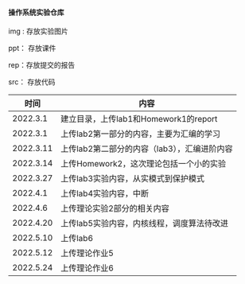 #### 操作系统实验仓库

img : 存放实验图片

ppt： 存放课件

rep：存放提交的报告

src： 存放代码

| 时间     | 内容                                  |
| -------- | ------------------------------------- |
| 2022.3.1 | 建立目录，上传lab1和Homework1的report |
|2022.3.1|上传lab2第一部分的内容，主要为汇编的学习|
|2022.3.11|上传lab2第二部分的内容（lab3），汇编进阶内容|
|2022.3.14|上传Homework2，这次理论包括一个小的实验|
|2022.3.27|上传lab3实验内容，从实模式到保护模式|
|2022.4.1|上传lab4实验内容，中断|
|2022.4.6|上传理论实验2部分的相关内容|
|2022.4.20|上传lab5实验内容，内核线程，调度算法待改进|
|2022.5.10|上传lab6|
|2022.5.12|上传理论作业5|
|2022.5.24|上传理论作业6|